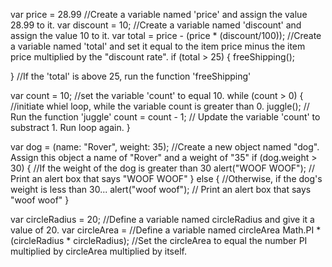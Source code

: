 var price =  28.99
	//Create a variable named 'price' and assign the value 28.99 to it.
var discount = 10;
	//Create a variable named 'discount' and assign the value 10 to it.
var total = price - (price * (discount/100));
	//Create a variable named 'total' and set it equal to the item price minus the item price multiplied by the "discount rate".
if (total > 25) {
	freeShipping();

}
	//If the 'total' is above 25, run the function 'freeShipping'

var count = 10; //set the variable 'count' to equal 10.
while (count > 0) {  //initiate whiel loop, while the variable count is greater than 0.
	juggle(); // Run the function 'juggle'
	count = count - 1; // Update the variable 'count' to substract 1.  Run loop again.
}

var dog = (name: "Rover", weight: 35); //Create a new object named "dog".  Assign this object a name of "Rover" and a weight of "35"
if (dog.weight > 30) { //If the weight of the dog is greater than 30
	alert("WOOF WOOF"); // Print an alert box that says "WOOF WOOF"
} else {  //Otherwise, if the dog's weight is less than 30...
	alert("woof woof");  // Print an alert box that says "woof woof"
}


var circleRadius = 20;  //Define a variable named circleRadius and give it a value of 20.
var circleArea =  //Define a variable named circleArea
	Math.PI * (circleRadius * circleRadius); //Set the circleArea to equal the number PI multiplied by circleArea multiplied by itself.
